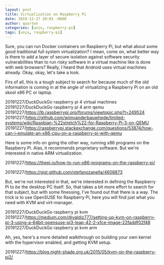 ```yaml
---
layout: post
title: Virtualization on Raspberry Pi
date: 2019-12-27 20:03 -0600
author: quorten
categories: [unix, raspberry-pi]
tags: [unix, raspberry-pi]
---
```


Sure, you can run Docker containers on Raspberry Pi, but what about
some good traditional full system virtualization?  I mean, come on,
what better way is there to add a layer of secure isolation against
software security vulnerabilities than to run risky software in a
virtual machine like is done with web browsers?  Really, I heard that
Android uses virtual machines already.  Okay, okay, let's take a look.

Firs of all, this is a tough subject to search for because much of the
old information is coming in at the angle of virtualizing a Raspberry
Pi on an old skool x86 PC or laptop.

20191227/DuckDuckGo raspberry pi 4 virtual machines  
20191227/DuckDuckGo raspberry pi 4 arm qemu  
20191227/https://lb.raspberrypi.org/forums/viewtopic.php?t=249524  
20191227/https://github.com/wimvanderbauwhede/limited-systems/wiki/Raspbian-%22stretch%22-for-Raspberry-Pi-3-on-QEMU  
20191227/https://raspberrypi.stackexchange.com/questions/53874/how-can-i-emulate-an-x86-cpu-on-a-raspberry-pi-with-qemu

Here is some info on going the other way, running x86 programs on the
Raspberry Pi.  Alas, it recommends proprietary software.  But we're
interested in native ARM virtualization.

20191227/https://thepi.io/how-to-run-x86-programs-on-the-raspberry-pi/

20191227/https://gist.github.com/stefanozanella/4608873

<!-- more -->

But, we're not interested in that, we're interested in defining the
Raspberry Pi to _be_ the desktop PC itself.  So, that takes a bit more
effort to search for that subject, but with some finessing, I've found
out that there is a way.  The trick is to use OpenSUSE for Raspberry
Pi, here you will find just what you need with KVM and virt-manager.

20191227/DuckDuckGo raspberry pi kvm  
20191227/https://medium.com/@valdiz777/setting-up-kvm-on-raspberry-pi-3-using-a-64bit-opensuse-pi3-leap-42-2-xfce-image-22faddf02f48
20191227/DuckDuckGo raspberry pi kvm arm

Ah, yes, here's a more detailed walkthrough on building your own
kernel with the hypervisor enabled, and getting KVM setup.

20191227/https://blog.night-shade.org.uk/2015/05/kvm-on-the-raspberry-pi2/
